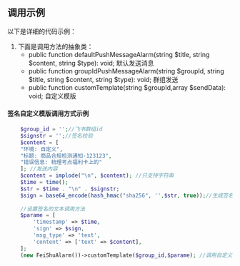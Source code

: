 ## 调用示例

以下是详细的代码示例：

1. 下面是调用方法的抽象类：
    - public function defaultPushMessageAlarm(string $title, string $content, string $type): void;  默认发送消息
    - public function groupIdPushMessageAlarm(string $groupId, string $title, string $content, string $type): void; 群组发送
    - public function customTemplate(string $groupId,array $sendData): void;  自定义模版


#### 签名自定义模版调用方式示例
```php
    $group_id = '';//飞书群组id
    $signstr = '';//签名校验
    $content = [
    "环境: 自定义",
    "标题: 商品合规检测通知-123123",
    "错误信息: 梳理考点福利卡上的"
    ]; //发送内容
    $content = implode("\n", $content); //只支持字符串
    $time = time();
    $str = $time . "\n" . $signstr; 
    $sign = base64_encode(hash_hmac("sha256", '',$str, true));//生成签名
    
    //设置签名的文本调用方法
    $parame = [
        'timestamp' => $time,
        'sign' => $sign,
        'msg_type' => 'text',
        'content' => ['text' => $content],
    ];
    (new FeiShuAlarm())->customTemplate($group_id,$parame); //调用自定义模版方法
```